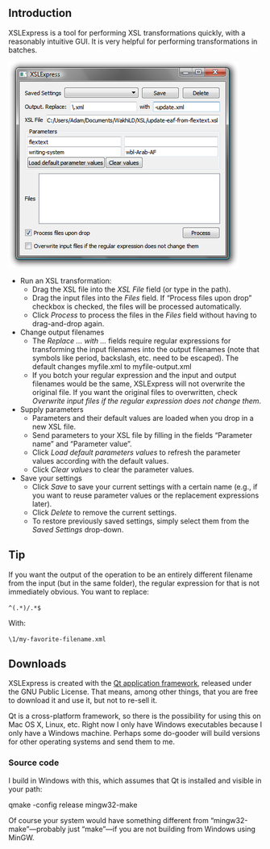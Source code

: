 Introduction
------------

XSLExpress is a tool for performing XSL transformations quickly, with a reasonably intuitive GUI. It is very helpful for performing transformations in batches.

![Screenshot of XSLExpress](xslexpress-screenshot.png)


*   Run an XSL transformation:
    *   Drag the XSL file into the _XSL File_ field (or type in the path).
    *   Drag the input files into the _Files_ field. If “Process files upon drop” checkbox is checked, the files will be processed automatically.
    *   Click _Process_ to process the files in the _Files_ field without having to drag-and-drop again.
*   Change output filenames
    *   The _Replace ... with ..._ fields require regular expressions for transforming the input filenames into the output filenames (note that symbols like period, backslash, etc. need to be escaped). The default changes myfile.xml to myfile-output.xml
    *   If you botch your regular expression and the input and output filenames would be the same, XSLExpress will not overwrite the original file. If you want the original files to overwritten, check _Overwrite input files if the regular expression does not change them_.
*   Supply parameters
    *   Parameters and their default values are loaded when you drop in a new XSL file.
    *   Send parameters to your XSL file by filling in the fields “Parameter name” and “Parameter value”.
    *   Click _Load default parameters values_ to refresh the parameter values according with the default values.
    *   Click _Clear values_ to clear the parameter values.
*   Save your settings
    *   Click _Save_ to save your current settings with a certain name (e.g., if you want to reuse parameter values or the replacement expressions later).
    *   Click _Delete_ to remove the current settings.
    *   To restore previously saved settings, simply select them from the _Saved Settings_ drop-down.

Tip
---

If you want the output of the operation to be an entirely different filename from the input (but in the same folder), the regular expression for that is not immediately obvious. You want to replace:

`^(.*)/.*$`

With:

`\1/my-favorite-filename.xml`

Downloads
---------

XSLExpress is created with the [Qt application framework](https://www.qt.io/), released under the GNU Public License. That means, among other things, that you are free to download it and use it, but not to re-sell it.

Qt is a cross-platform framework, so there is the possibility for using this on Mac OS X, Linux, etc. Right now I only have Windows executables because I only have a Windows machine. Perhaps some do-gooder will build versions for other operating systems and send them to me.

### Source code

I build in Windows with this, which assumes that Qt is installed and visible in your path:

qmake -config release
mingw32-make

Of course your system would have something different from “mingw32-make”—probably just “make”—if you are not building from Windows using MinGW.
